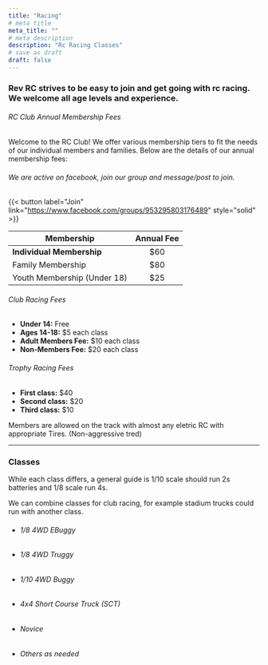 ```yaml
---
title: "Racing"
# meta title
meta_title: ""
# meta description
description: "Rc Racing Classes"
# save as draft
draft: false
---
```


 
### Rev RC strives to be easy to join and get going with rc racing. We welcome all age levels and experience. 
###### RC Club Annual Membership Fees
Welcome to the RC Club! We offer various membership tiers to fit the needs of our individual members and families. Below are the details of our annual membership fees:

###### We are active on facebook, join our group and message/post to join.

{{< button label="Join" link="https://www.facebook.com/groups/953295803176489" style="solid" >}}


| Membership    |      Annual Fee    |  
| ------- | :--------: | 
| **Individual Membership**     | $60| 
| Family Membership     |   $80   |   
| Youth Membership (Under 18) |  $25    |    
   
 
###### Club Racing Fees 

- **Under 14:** Free
- **Ages 14-18:** $5 each class
- **Adult Members Fee:** $10 each class
- **Non-Members Fee:** $20 each class

###### Trophy Racing Fees 

- **First class:** $40
- **Second class:** $20 
- **Third class:** $10 


Members are allowed on the track with almost any eletric RC with appropriate Tires.  (Non-aggressive tred)
<hr> 

### Classes
While each class differs, a general guide is 1/10 scale should run 2s batteries and 1/8 scale run 4s.

We can combine classes for club racing, for example stadium trucks could run with another class.

- ###### 1/8 4WD EBuggy
- ###### 1/8 4WD Truggy
- ###### 1/10 4WD Buggy
- ###### 4x4 Short Course Truck (SCT)
- ###### Novice
- ###### Others as needed



